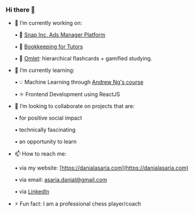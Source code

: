 ### Hi there 👋

<!--
**danialasaria/danialasaria** is a ✨ _special_ ✨ repository because its `README.md` (this file) appears on your GitHub profile.
--->

- 🔭 I’m currently working on:


  •  👻 [Snap Inc. Ads Manager Platform](https://ads.snapchat.com/)

  •  :money_with_wings: [Bookkeeping for Tutors](https://github.com/danialasaria/LogYourLessonsV2)
  
  •  🍳 [Omlet](https://github.com/a-qxin/Omlet): hierarchical flashcards + gamified studying.
  
- 🌱 I’m currently learning:

  •  💡 Machine Learning through [Andrew Ng's course](https://www.coursera.org/learn/machine-learning?action=enroll)
  
  •  ⚛️ Frontend Development using ReactJS
  

- 👯 I’m looking to collaborate on projects that are:

    • for positive social impact
  
    • technically fascinating
  
    • an opportunity to learn


- 📫 How to reach me: 

  • via my website: [https://danialasaria.com](https://danialasaria.com)

  • via email: [asaria.danial@gmail.com](asaria.danial@gmail.com)
  
  • via [LinkedIn](https://www.linkedin.com/in/danial-asaria/)

- ⚡ Fun fact: I am a professional chess player/coach
